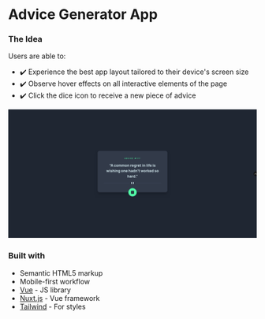 # Advice Generator App

### The Idea

Users are able to:

- ✔️ Experience the best app layout tailored to their device's screen size
- ✔️ Observe hover effects on all interactive elements of the page
- ✔️ Click the dice icon to receive a new piece of advice

![Screenshot](/public/images/screenshot.png)

### Built with

- Semantic HTML5 markup
- Mobile-first workflow
- [Vue](https://vuejs.org/) - JS library
- [Nuxt.js](https://nuxt.com/) - Vue framework
- [Tailwind](https://tailwindcss.com/) - For styles

